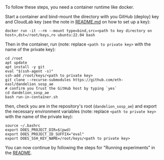 To follow these steps, you need a container runtime like docker.

Start a container and bind-mount the directory with you GitHub (deploy) key and CloudLab key (see the note in [README.md](README.md) on how to set up a key):

```
docker run -it --rm --mount type=bind,src=<path to key directory on host>,dst=/root/keys,ro ubuntu:22.04 bash
```

Then in the container, run (note: replace `<path to private key>` with the name of the private key):

```
cd /root
apt update
apt install -y git
eval "$(ssh-agent -s)"
ssh-add /root/keys/<path to private key>
git clone --recurse-submodules https://github.com/eth-easl/dandelion_sosp_ae
# confirm you trust the GitHub host by typing `yes`
cd dandelion_sosp_ae
bash run-in-container.sh
```

then, check you are in the repository's root (`dandelion_sosp_ae`) and export the necessary environment variables (note: replace `<path to private key>` with the name of the private key):

```
source ~/.bashrc
export DOES_PROJECT_DIR=$(pwd)
export DOES_PROJECT_ID_SUFFIX="eval"
export DOES_SSH_KEY_NAME=/root/keys/<path to private key>
```

You can now continue by following the steps for "Running experiments" in the [README](README.md).


